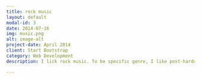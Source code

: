 ```yaml
---
title: rock music
layout: default
modal-id: 3
date: 2014-07-16
img: music.png
alt: image-alt
project-date: April 2014
client: Start Bootstrap
category: Web Development
description: I lick rock music. To be specific genre, I like post-hardcore, easy core, trance core, electric core, etc. I used to be guitarist in Going 2 Ohio, a Chinese alternative band. Anyway, here is the list that the bands I love, multi-ego, asking alexandria, escape the fate, bring me the horizon, a day to remember, pierce the vail, chunk no captain chunk, alesana, etc.

---
```


